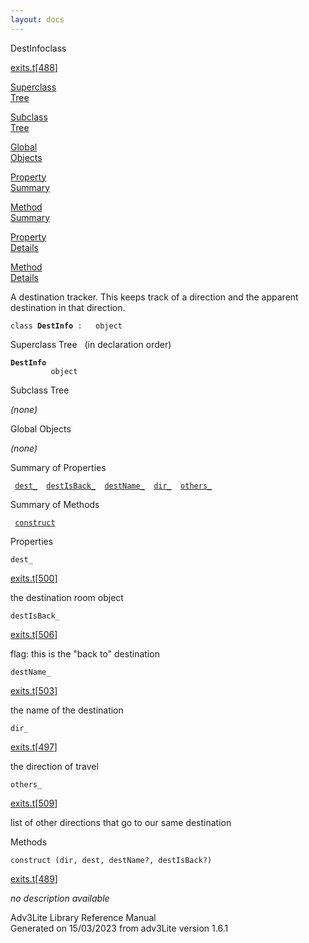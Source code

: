 ```yaml
---
layout: docs
---
```

<span class="title">DestInfo</span><span class="type">class</span>

[exits.t](../file/exits.t.html)\[[488](../source/exits.t.html#488)\]

[Superclass  
Tree](#_SuperClassTree_)

[Subclass  
Tree](#_SubClassTree_)

[Global  
Objects](#_ObjectSummary_)

[Property  
Summary](#_PropSummary_)

[Method  
Summary](#_MethodSummary_)

[Property  
Details](#_Properties_)

[Method  
Details](#_Methods_)

<div class="fdesc">

A destination tracker. This keeps track of a direction and the apparent
destination in that direction.

`class `**`DestInfo`**` :   object`

</div>

<span id="_SuperClassTree_"></span>

<div class="mjhd">

<span class="hdln">Superclass Tree</span>   (in declaration order)

</div>

**`DestInfo`**  
`         object`  
<span id="_SubClassTree_"></span>

<div class="mjhd">

<span class="hdln">Subclass Tree</span>  

</div>

*(none)* <span id="_ObjectSummary_"></span>

<div class="mjhd">

<span class="hdln">Global Objects</span>  

</div>

*(none)* <span id="_PropSummary_"></span>

<div class="mjhd">

<span class="hdln">Summary of Properties</span>  

</div>

` `[`dest_`](#dest_)`  `[`destIsBack_`](#destIsBack_)`  `[`destName_`](#destName_)`  `[`dir_`](#dir_)`  `[`others_`](#others_)`  `

<span id="_MethodSummary_"></span>

<div class="mjhd">

<span class="hdln">Summary of Methods</span>  

</div>

` `[`construct`](#construct)`  `

<span id="_Properties_"></span>

<div class="mjhd">

<span class="hdln">Properties</span>  

</div>

<span id="dest_"></span>

`dest_`

[exits.t](../file/exits.t.html)\[[500](../source/exits.t.html#500)\]

<div class="desc">

the destination room object

</div>

<span id="destIsBack_"></span>

`destIsBack_`

[exits.t](../file/exits.t.html)\[[506](../source/exits.t.html#506)\]

<div class="desc">

flag: this is the "back to" destination

</div>

<span id="destName_"></span>

`destName_`

[exits.t](../file/exits.t.html)\[[503](../source/exits.t.html#503)\]

<div class="desc">

the name of the destination

</div>

<span id="dir_"></span>

`dir_`

[exits.t](../file/exits.t.html)\[[497](../source/exits.t.html#497)\]

<div class="desc">

the direction of travel

</div>

<span id="others_"></span>

`others_`

[exits.t](../file/exits.t.html)\[[509](../source/exits.t.html#509)\]

<div class="desc">

list of other directions that go to our same destination

</div>

<span id="_Methods_"></span>

<div class="mjhd">

<span class="hdln">Methods</span>  

</div>

<span id="construct"></span>

`construct (dir, dest, destName?, destIsBack?)`

[exits.t](../file/exits.t.html)\[[489](../source/exits.t.html#489)\]

<div class="desc">

*no description available*

</div>

<div class="ftr">

Adv3Lite Library Reference Manual  
Generated on 15/03/2023 from adv3Lite version 1.6.1

</div>
